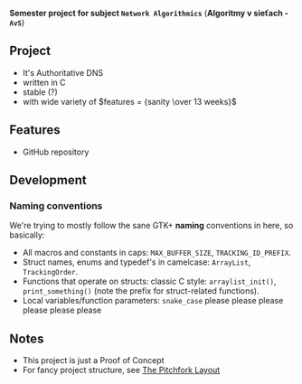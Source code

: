 **Semester project for subject `Network Algorithmics`** (**Algoritmy v sieťach - `AvS`**)

## Project
- It's Authoritative DNS
- written in C
- stable (?)
- with wide variety of $features = {sanity \over 13 weeks}$

## Features
- GitHub repository

## Development
### Naming conventions
We're trying to mostly follow the sane GTK+ **naming** conventions in here, so basically:
- All macros and constants in caps: `MAX_BUFFER_SIZE`, `TRACKING_ID_PREFIX`.
- Struct names, enums and typedef's in camelcase: `ArrayList`, `TrackingOrder`.
- Functions that operate on structs: classic C style: `arraylist_init()`, `print_something()` (note the prefix for struct-related functions).
- Local variables/function parameters: `snake_case` please please please please please please

## Notes
- This project is just a Proof of Concept
- For fancy project structure, see [The Pitchfork Layout](https://github.com/vector-of-bool/pitchfork)
